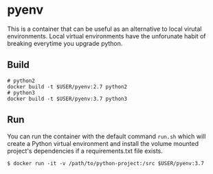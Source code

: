 # pyenv
This is a container that can be useful as an alternative to local virutal environments. Local virtual environments have the unforunate habit of breaking everytime you upgrade python.

## Build
```
# python2
docker build -t $USER/pyenv:2.7 python2
# python3
docker build -t $USER/pyenv:3.7 python3
```

## Run
You can run the container with the default command `run.sh` which will create a Python virtual environment and install the volume mounted project's dependencies if a requirements.txt file exists.

```
$ docker run -it -v /path/to/python-project:/src $USER/pyenv:3.7
```
